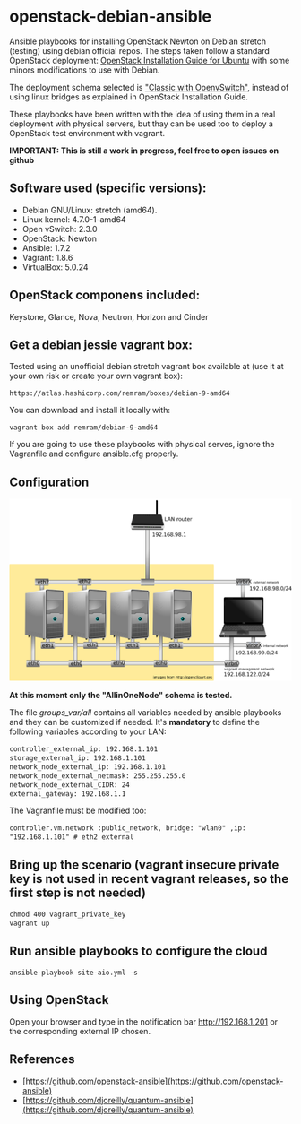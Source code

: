 openstack-debian-ansible
========================

Ansible playbooks for installing OpenStack Newton on Debian stretch (testing) using debian official repos. The steps taken follow a standard OpenStack deployment: [OpenStack Installation Guide for Ubuntu](http://docs.openstack.org/newton/install-guide-ubuntu/) with some minors modifications to use with Debian.

The deployment schema selected is ["Classic with OpenvSwitch"](http://docs.openstack.org/mitaka/networking-guide/scenario-classic-ovs.html), instead of using linux bridges as explained in OpenStack Installation Guide.

These playbooks have been written with the idea of using them in a real deployment
with physical servers, but thay can be used too to deploy a OpenStack test
environment with vagrant.

**IMPORTANT: This is still a work in progress, feel free to open issues on github**

## Software used (specific versions):

- Debian GNU/Linux: stretch (amd64). 
- Linux kernel: 4.7.0-1-amd64
- Open vSwitch: 2.3.0
- OpenStack: Newton
- Ansible: 1.7.2
- Vagrant: 1.8.6
- VirtualBox: 5.0.24

## OpenStack componens included:

Keystone, Glance, Nova, Neutron, Horizon and Cinder

## Get a debian jessie vagrant box:

Tested using an unofficial debian stretch vagrant box available at (use it at your own risk or create your own vagrant box):

    https://atlas.hashicorp.com/remram/boxes/debian-9-amd64

You can download and install it locally with:

    vagrant box add remram/debian-9-amd64

If you are going to use these playbooks with physical serves, ignore the
Vagranfile and configure ansible.cfg properly.

## Configuration

![schema](https://raw.githubusercontent.com/iesgn/openstack-debian-ansible/master/img/openstack-debian-ansible.png)

**At this moment only the "AllinOneNode" schema is tested.**

The file *groups_var/all* contains all variables needed by ansible playbooks and
they can be customized if needed. It's **mandatory** to define the following
variables according to your LAN:

    controller_external_ip: 192.168.1.101
	storage_external_ip: 192.168.1.101
	network_node_external_ip: 192.168.1.101
	network_node_external_netmask: 255.255.255.0
	network_node_external_CIDR: 24
	external_gateway: 192.168.1.1

The Vagranfile must be modified too:

    controller.vm.network :public_network, bridge: "wlan0" ,ip: "192.168.1.101" # eth2 external

## Bring up the scenario (vagrant insecure private key is not used in recent vagrant releases, so the first step is not needed)

    chmod 400 vagrant_private_key
	vagrant up

## Run ansible playbooks to configure the cloud

    ansible-playbook site-aio.yml -s

## Using OpenStack

Open your browser and type in the notification bar http://192.168.1.201 or the corresponding external IP chosen.

## References

- [https://github.com/openstack-ansible](https://github.com/openstack-ansible)
- [https://github.com/djoreilly/quantum-ansible](https://github.com/djoreilly/quantum-ansible)
